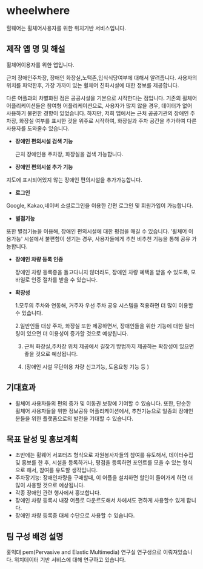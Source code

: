 # wheelwhere
힐웨어는  휠체어사용자를 위한 위치기반 서비스입니다.


## 제작 앱 명 및 해설

휠체어이용자를  위한 앱입니다.

근처 장애인주차장, 장애인 화장실,노턱존,입식식당여부에 대해서 알려줍니다.  사용자의 위치를 파악한후, 가장 가까이 있는 휠체어 친화시설에 대한 정보를 제공합니다.

다른 어플과의 차별화된 점은 공공시설을 기본으로 시작한다는 점입니다. 기존의 휠체어 어플리케이션들은 참여형 어플리케이션으로, 사용자가 많지 않을 경우, 데이터가 없어 사용하기 불편한 경향이 있었습니다. 하지만, 저희 앱에서는 근처 공공기관의 장애인 주차장, 화장실 여부를 표시한 것을 위주로  시작하여,  화장실과 주차 공간을 추가하여 다른 사용자를 도와줄수 있습니다.



- **장애인 편의시설 검색 기능**

    근처 장애인용 주차장, 화장실을 검색 가능합니다.

- **장애인 편의시설 추가 기능**

지도에 표시되어있지 않는 장애인 편의시설을 추가가능합니다.

- **로그인**

Google, Kakao,네이버 소셜로그인을 이용한 간편 로그인 및 회원가입이 가능합니다.

- **별점기능**

또한 별점기능을 이용해, 장애인 편의시설에 대한 평점을 매길 수 있습니다.  '휠체어 이용가능' 시설에서 불편함이 생기는 경우, 사용자들에게 추천 비추천 기능을 통해 공유 가능합니다.

- **장애인 차량 등록 인증**

    장애인 차량 등록증을 들고다니지 않더라도,  장애인 차량 혜택을 받을 수 있도록, 모바일로 인증 절차를 받을 수 있습니다.

- **확장성**

    1.모두의 주차와 연동해,  거주자 우선 주차 공유 시스템을 적용하면 더 많이 이용할 수 있습니다.

    2.일반인들 대상 주차, 화장실 또한 제공하면서, 장애인들을 위한 기능에 대한 필터링이 있으면  더 이용성이 증가할 것으로 예상됩니다.

    3. 근처 화장실,주차장 위치 제공에서 길찾기 방법까지 제공하는 확장성이 있으면 좋을 것으로 예상됩니다.

    4. (장애인 시설 무단이용 차량 신고기능, 도움요청 기능 등 )

## 기대효과

- 휠체어 사용자들의 편의 증가 및 이동권 보장에 기여할 수 있습니다. 또한, 단순한 휠체어 사용자들을 위한 정보공유 어플리케이션에서,  추천기능으로 일종의  장애인분들을 위한 플랫폼으로의 발전을 기대할 수 있습니다.

## 목표 달성 및 홍보계획

- 초반에는 휠웨어 서포터즈 형식으로 자원봉사자들의 참여를 유도해서, 데이터수집 및 홍보를 한 후, 시설을 등록하거나, 평점을 등록하면 포인트를 모을 수 있는 형식으로 해서, 참여를 유도할 생각입니다.
- 주차장기능: 장애인차량을 구매할때, 이 어플을 설치하면 할인이 들어가게 하면 더 많이 사용할 것으로 예상됩니다.
- 각종 장애인 관련 행사에서 홍보합니다.
- 장애인 차량 등록시 내장 어플로 다운르도해서 차에서도 편하게 사용할수 있게 합니다.
- 장애인 차량 등록증 대체 수단으로 사용할 수 있습니다.

## 팀 구성 배경 설명

홍익대 pem(Pervasive and Elastic Multimedia) 연구실 연구생으로 이뤄져있습니다.   위치데이터 기반 서비스에 대해 연구하고 있습니다.
